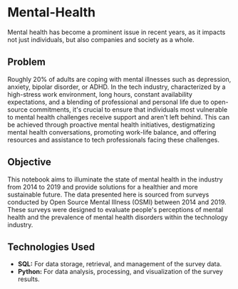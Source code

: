 # Mental-Health

Mental health has become a prominent issue in recent years, as it impacts not just individuals, but also companies and society as a whole.

## Problem

Roughly 20% of adults are coping with mental illnesses such as depression, anxiety, bipolar disorder, or ADHD. In the tech industry, characterized by a high-stress work environment, long hours, constant availability expectations, and a blending of professional and personal life due to open-source commitments, it's crucial to ensure that individuals most vulnerable to mental health challenges receive support and aren't left behind. This can be achieved through proactive mental health initiatives, destigmatizing mental health conversations, promoting work-life balance, and offering resources and assistance to tech professionals facing these challenges.

## Objective

This notebook aims to illuminate the state of mental health in the industry from 2014 to 2019 and provide solutions for a healthier and more sustainable future. The data presented here is sourced from surveys conducted by Open Source Mental Illness (OSMI) between 2014 and 2019. These surveys were designed to evaluate people's perceptions of mental health and the prevalence of mental health disorders within the technology industry.

## Technologies Used
- **SQL:** For data storage, retrieval, and management of the survey data.
- **Python:** For data analysis, processing, and visualization of the survey results.

